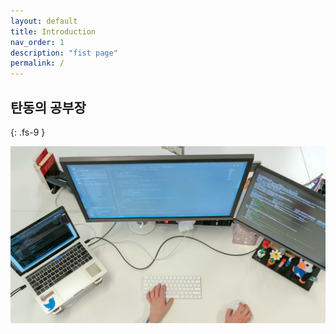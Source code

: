 ```yaml
---
layout: default
title: Introduction
nav_order: 1
description: "fist page"
permalink: /
---
```


## 탄동의 공부장
{: .fs-9 }

![Untitled](./docs/main_img/dev_desk.jpeg)
